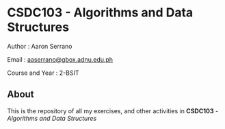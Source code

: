 # CSDC103 - Algorithms and Data Structures

Author : Aaron Serrano

Email : aaserrano@gbox.adnu.edu.ph

Course and Year : 2-BSIT

## About

This is the repository of all my exercises, and other activities in **CSDC103** - *Algorithms and Data Structures*